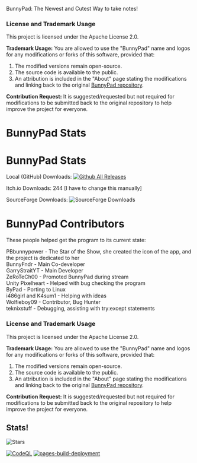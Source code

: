 BunnyPad: The Newest and Cutest Way to take notes!
### License and Trademark Usage

This project is licensed under the Apache License 2.0.

**Trademark Usage:**
You are allowed to use the "BunnyPad" name and logos for any modifications or forks of this software, provided that:
1. The modified versions remain open-source.
2. The source code is available to the public.
3. An attribution is included in the "About" page stating the modifications and linking back to the original [BunnyPad repository](https://github.com/GSYT-Productions/BunnyPad-SRC).

**Contribution Request:**
It is suggested/requested but not required for modifications to be submitted back to the original repository to help improve the project for everyone.


# BunnyPad Stats

# BunnyPad Stats

Local (GitHub) Downloads: [![Github All Releases](https://img.shields.io/github/downloads/GSYT-Productions/BunnyPad-SRC/total.svg)]()

Itch.io Downloads: 244 [I have to change this manually]

SourceForge Downloads: ![SourceForge Downloads](https://img.shields.io/sourceforge/dt/bunnypad)
# BunnyPad Contributors
These people helped get the program to its current state:

PBbunnypower - The Star of the Show, she created the icon of the app, and the project is dedicated to her\
BunnyFndr - Main Co-developer\
GarryStraitYT - Main Developer\
ZeRoTeCh00 - Promoted BunnyPad during stream\
Unity Pixelheart - Helped with bug checking the program\
ByPad - Porting to Linux\
i486girl and K4sum1 - Helping with ideas\
Wolfieboy09 - Contributor, Bug Hunter\
teknixstuff - Debugging, assisting with try:except statements
### License and Trademark Usage

This project is licensed under the Apache License 2.0.

**Trademark Usage:**
You are allowed to use the "BunnyPad" name and logos for any modifications or forks of this software, provided that:
1. The modified versions remain open-source.
2. The source code is available to the public.
3. An attribution is included in the "About" page stating the modifications and linking back to the original [BunnyPad repository](https://github.com/GSYT-Productions/BunnyPad-SRC).

**Contribution Request:**
It is suggested/requested but not required for modifications to be submitted back to the original repository to help improve the project for everyone.
## Stats!
![Stars](https://api.star-history.com/svg?repos=GSYT-Productions/BunnyPad-SRC&type=Date)

[![CodeQL](https://github.com/GSYT-Productions/BunnyPad-SRC/actions/workflows/github-code-scanning/codeql/badge.svg)](https://github.com/GSYT-Productions/BunnyPad-SRC/actions/workflows/github-code-scanning/codeql)
[![pages-build-deployment](https://github.com/GSYT-Productions/BunnyPad-SRC/actions/workflows/pages/pages-build-deployment/badge.svg)](https://github.com/GSYT-Productions/BunnyPad-SRC/actions/workflows/pages/pages-build-deployment)
